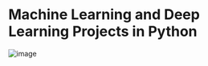 # Machine Learning and Deep Learning Projects in Python
![image](https://github.com/zargiteddy/Machine-Learning-and-Deep-Learning-Projects-in-Python/assets/72479466/325fb25f-f221-4d3e-9232-e18aeac0724f)

